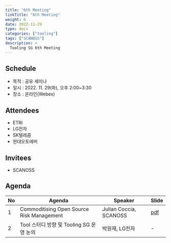 ```yaml
---
title: "6th Meeting"
linkTitle: "6th Meeting"
weight: 6
date: 2022-11-29
type: docs
categories: ["tooling"]
tags: ["SCANOSS"]
description: >
  Tooling SG 6th Meeting
---
```


## Schedule

* 목적 : 공유 세미나
* 일시 : 2022. 11. 29(화), 오후 2:00~3:30
* 장소 : 온라인(Webex)

## Attendees
* ETRI
* LG전자
* SK텔레콤
* 현대오토에버

## Invitees
* SCANOSS

## Agenda
| No | Agenda           | Speaker | Slide |
|----|-----------------|------|------|
| 1  | Commoditising Open Source Risk Management | Julian Coccia, SCANOSS | [pdf](./Session1_SCANOSS.pdf) |
| 2  | Tool 스터디 방향 및 Tooling SG 운영 논의 | 박원재, LG전자 | - |
